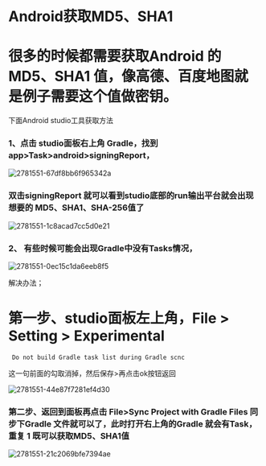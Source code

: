# Android获取MD5、SHA1
# 很多的时候都需要获取Android 的 MD5、SHA1 值，像高德、百度地图就是例子需要这个值做密钥。

下面Android studio工具获取方法

### 1、点击 studio面板右上角 Gradle，找到app>Task>android>signingReport，

![2781551-67df8bb6f965342a](https://user-images.githubusercontent.com/13359093/211514577-5d939711-d84c-42fa-b90c-cb6a0ec371c0.png)

### 双击signingReport 就可以看到studio底部的run输出平台就会出现想要的 MD5、SHA1、SHA-256值了

![2781551-1c8acad7cc5d0e21](https://user-images.githubusercontent.com/13359093/211514692-b3c12c51-0cf9-41f8-a3b7-2273fd1f9e95.png)

### 2、 有些时候可能会出现Gradle中没有Tasks情况，

![2781551-0ec15c1da6eeb8f5](https://user-images.githubusercontent.com/13359093/211514783-04cfe414-8a1e-49a6-b0b8-66deb358de7f.png)

解决办法；

# 第一步、studio面板左上角，File > Setting > Experimental

```
 Do not build Gradle task list during Gradle scnc 
```
这一句前面的勾取消掉，然后保存>再点击ok按钮返回


![2781551-44e87f7281ef4d30](https://user-images.githubusercontent.com/13359093/211514962-49713770-0ef5-48cf-a322-ba75d0a791f5.png)

### 第二步、返回到面板再点击 File>Sync Project with Gradle Files 同步下Gradle 文件就可以了，此时打开右上角的Gradle 就会有Task，重复 1 既可以获取MD5、SHA1值

![2781551-21c2069bfe7394ae](https://user-images.githubusercontent.com/13359093/211515104-1d9fd3d5-24d5-4b19-af2f-e71c154e5813.png)

